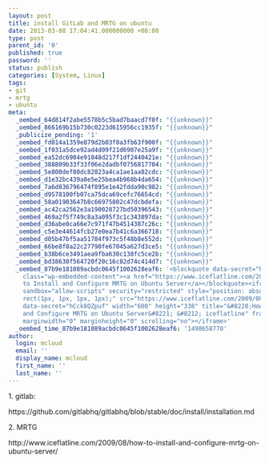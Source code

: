 ```yaml
---
layout: post
title: install GitLab and MRTG on ubuntu
date: 2013-03-08 17:04:41.000000000 +08:00
type: post
parent_id: '0'
published: true
password: ''
status: publish
categories: [System, Linux]
tags:
- git
- mrtg
- ubuntu
meta:
  _oembed_64d814f2abe5578b5c5bad7baacd7f0f: "{{unknown}}"
  _oembed_866169b15b730c0223d615956cc1935f: "{{unknown}}"
  _publicize_pending: '1'
  _oembed_fd014a1359e879d2b03f0a3fb63f900f: "{{unknown}}"
  _oembed_1f031a5dce92ad4d09f21d6907e25a9f: "{{unknown}}"
  _oembed_ea52dc6904e91048d217f1df2440421e: "{{unknown}}"
  _oembed_388809b33f33f06e2dadbf0756817704: "{{unknown}}"
  _oembed_5e800def80dc82823a4ca1ae1aa82cdc: "{{unknown}}"
  _oembed_d1e32bc439a8e5e25bea4b968b4da654: "{{unknown}}"
  _oembed_7a6d836796474f895e1e42fdda90c982: "{{unknown}}"
  _oembed_d9578100fb07ca75dca69cefc76654cd: "{{unknown}}"
  _oembed_58a01903647b8c66975802c47dcbdefa: "{{unknown}}"
  _oembed_ac42ca2562e3a190028727bd50396543: "{{unknown}}"
  _oembed_469a2f5f749c8a3a095f3c1c343897da: "{{unknown}}"
  _oembed_d36abe0ca66e7c971f47b4514387c26c: "{{unknown}}"
  _oembed_c5e3e44614fcb27e0ea7b41c6a366718: "{{unknown}}"
  _oembed_d05b47bf5aa51784f973c5f48b8e552d: "{{unknown}}"
  _oembed_66be8f8a22c27790fe67045a627d3ce5: "{{unknown}}"
  _oembed_b38b6ce3491aea9fba630c138fc5ce2b: "{{unknown}}"
  _oembed_bd38630f564720f20c16c82d74c414d7: "{{unknown}}"
  _oembed_87b9e181089acbdc0645f1002628eaf6: '<blockquote data-secret="hCck8QZpuf"
    class="wp-embedded-content"><a href="https://www.iceflatline.com/2009/08/how-to-install-and-configure-mrtg-on-ubuntu-server/">How
    to Install and Configure MRTG on Ubuntu Server</a></blockquote><iframe class="wp-embedded-content"
    sandbox="allow-scripts" security="restricted" style="position: absolute; clip:
    rect(1px, 1px, 1px, 1px);" src="https://www.iceflatline.com/2009/08/how-to-install-and-configure-mrtg-on-ubuntu-server/embed/#?secret=hCck8QZpuf"
    data-secret="hCck8QZpuf" width="600" height="338" title="&#8220;How to Install
    and Configure MRTG on Ubuntu Server&#8221; &#8212; iceflatline" frameborder="0"
    marginwidth="0" marginheight="0" scrolling="no"></iframe>'
  _oembed_time_87b9e181089acbdc0645f1002628eaf6: '1490658770'
author:
  login: mcloud
  email: ''
  display_name: mcloud
  first_name: ''
  last_name: ''
---
```

<p>1. gitlab:</p>
<p>https://github.com/gitlabhq/gitlabhq/blob/stable/doc/install/installation.md</p>
<p>2. MRTG</p>
<p>http://www.iceflatline.com/2009/08/how-to-install-and-configure-mrtg-on-ubuntu-server/</p>
